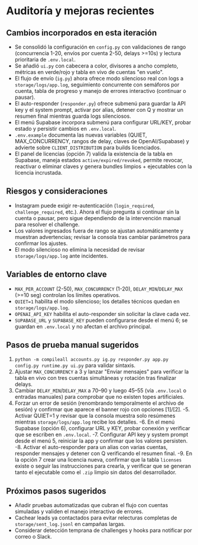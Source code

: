 # Auditoría y mejoras recientes

## Cambios incorporados en esta iteración
- Se consolidó la configuración en `config.py` con validaciones de rango (concurrencia 1-20, envíos por cuenta 2-50, delays >=10s) y lectura prioritaria de `.env.local`.
- Se añadió `ui.py` con cabecera a color, divisores a ancho completo, métricas en verde/rojo y tabla en vivo de cuentas "en vuelo".
- El flujo de envío (`ig.py`) ahora ofrece modo silencioso real con logs a `storage/logs/app.log`, seguimiento concurrente con semáforos por cuenta, tabla de progreso y manejo de errores interactivo (continuar o pausar).
- El auto-responder (`responder.py`) ofrece submenú para guardar la API key y el system prompt, activar por alias, detener con Q y mostrar un resumen final mientras guarda logs silenciosos.
- El menú Supabase incorpora submenú para configurar URL/KEY, probar estado y persistir cambios en `.env.local`.
- `.env.example` documenta las nuevas variables (QUIET, MAX_CONCURRENCY, rangos de delay, claves de OpenAI/Supabase) y advierte sobre `CLIENT_DISTRIBUTION` para builds licenciados.
- El panel de licencias (opción 7) valida la existencia de la tabla en Supabase, maneja estados `active/expired/revoked`, permite revocar, reactivar o eliminar claves y genera bundles limpios + ejecutables con la licencia incrustada.

## Riesgos y consideraciones
- Instagram puede exigir re-autenticación (`login_required`, `challenge_required`, etc.). Ahora el flujo pregunta si continuar sin la cuenta o pausar, pero sigue dependiendo de la intervención manual para resolver el challenge.
- Los valores ingresados fuera de rango se ajustan automáticamente y muestran advertencias; revisar la consola tras cambiar parámetros para confirmar los ajustes.
- El modo silencioso no elimina la necesidad de revisar `storage/logs/app.log` ante incidentes.

## Variables de entorno clave
- `MAX_PER_ACCOUNT` (2-50), `MAX_CONCURRENCY` (1-20), `DELAY_MIN`/`DELAY_MAX` (>=10 seg) controlan los límites operativos.
- `QUIET=1` habilita el modo silencioso; los detalles técnicos quedan en `storage/logs/app.log`.
- `OPENAI_API_KEY` habilita el auto-responder sin solicitar la clave cada vez.
- `SUPABASE_URL` y `SUPABASE_KEY` pueden configurarse desde el menú 6; se guardan en `.env.local` y no afectan el archivo principal.

## Pasos de prueba manual sugeridos
1. `python -m compileall accounts.py ig.py responder.py app.py config.py runtime.py ui.py` para validar sintaxis.
2. Ajustar `MAX_CONCURRENCY` a 3 y lanzar "Enviar mensajes" para verificar la tabla en vivo con tres cuentas simultáneas y rotación tras finalizar delays.
3. Cambiar `DELAY_MIN`/`DELAY_MAX` a 70–90 y luego 45–55 (vía `.env.local` o entradas manuales) para comprobar que no existen topes artificiales.
4. Forzar un error de sesión (renombrando temporalmente el archivo de sesión) y confirmar que aparece el banner rojo con opciones [1]/[2].
-5. Activar QUIET=1 y revisar que la consola muestra solo resúmenes mientras `storage/logs/app.log` recibe los detalles.
-6. En el menú Supabase (opción 6), configurar URL y KEY, probar conexión y verificar que se escriben en `.env.local`.
-7. Configurar API key y system prompt desde el menú 5, reiniciar la app y confirmar que los valores persisten.
-8. Activar el auto-responder para un alias con varias cuentas, responder mensajes y detener con Q verificando el resumen final.
-9. En la opción 7 crear una licencia nueva, confirmar que la tabla `licenses` existe o seguir las instrucciones para crearla, y verificar que se generan tanto el ejecutable como el `.zip` limpio sin datos del desarrollador.

## Próximos pasos sugeridos
- Añadir pruebas automatizadas que cubran el flujo con cuentas simuladas y validen el manejo interactivo de errores.
- Cachear leads ya contactados para evitar relecturas completas de `storage/sent_log.jsonl` en campañas largas.
- Considerar detección temprana de challenges y hooks para notificar por correo o Slack.
